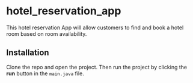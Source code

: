 # hotel_reservation_app
This hotel reservation App will allow customers to find and book a hotel room based on room availability.

## Installation
Clone the repo and open the project. Then run the project by clicking the **run** button in the `main.java` file.
